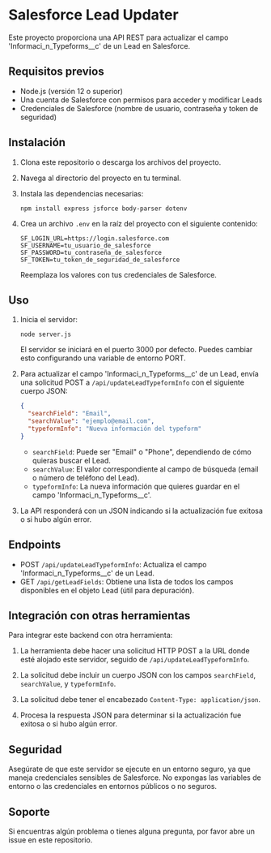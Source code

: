 # Salesforce Lead Updater

Este proyecto proporciona una API REST para actualizar el campo 'Informaci_n_Typeforms__c' de un Lead en Salesforce.

## Requisitos previos

- Node.js (versión 12 o superior)
- Una cuenta de Salesforce con permisos para acceder y modificar Leads
- Credenciales de Salesforce (nombre de usuario, contraseña y token de seguridad)

## Instalación

1. Clona este repositorio o descarga los archivos del proyecto.

2. Navega al directorio del proyecto en tu terminal.

3. Instala las dependencias necesarias:

   ```
   npm install express jsforce body-parser dotenv
   ```

4. Crea un archivo `.env` en la raíz del proyecto con el siguiente contenido:

   ```
   SF_LOGIN_URL=https://login.salesforce.com
   SF_USERNAME=tu_usuario_de_salesforce
   SF_PASSWORD=tu_contraseña_de_salesforce
   SF_TOKEN=tu_token_de_seguridad_de_salesforce
   ```

   Reemplaza los valores con tus credenciales de Salesforce.

## Uso

1. Inicia el servidor:

   ```
   node server.js
   ```

   El servidor se iniciará en el puerto 3000 por defecto. Puedes cambiar esto configurando una variable de entorno PORT.

2. Para actualizar el campo 'Informaci_n_Typeforms__c' de un Lead, envía una solicitud POST a `/api/updateLeadTypeformInfo` con el siguiente cuerpo JSON:

   ```json
   {
     "searchField": "Email",
     "searchValue": "ejemplo@email.com",
     "typeformInfo": "Nueva información del typeform"
   }
   ```

   - `searchField`: Puede ser "Email" o "Phone", dependiendo de cómo quieras buscar el Lead.
   - `searchValue`: El valor correspondiente al campo de búsqueda (email o número de teléfono del Lead).
   - `typeformInfo`: La nueva información que quieres guardar en el campo 'Informaci_n_Typeforms__c'.

3. La API responderá con un JSON indicando si la actualización fue exitosa o si hubo algún error.

## Endpoints

- POST `/api/updateLeadTypeformInfo`: Actualiza el campo 'Informaci_n_Typeforms__c' de un Lead.
- GET `/api/getLeadFields`: Obtiene una lista de todos los campos disponibles en el objeto Lead (útil para depuración).

## Integración con otras herramientas

Para integrar este backend con otra herramienta:

1. La herramienta debe hacer una solicitud HTTP POST a la URL donde esté alojado este servidor, seguido de `/api/updateLeadTypeformInfo`.

2. La solicitud debe incluir un cuerpo JSON con los campos `searchField`, `searchValue`, y `typeformInfo`.

3. La solicitud debe tener el encabezado `Content-Type: application/json`.

4. Procesa la respuesta JSON para determinar si la actualización fue exitosa o si hubo algún error.

## Seguridad

Asegúrate de que este servidor se ejecute en un entorno seguro, ya que maneja credenciales sensibles de Salesforce. No expongas las variables de entorno o las credenciales en entornos públicos o no seguros.

## Soporte

Si encuentras algún problema o tienes alguna pregunta, por favor abre un issue en este repositorio.
